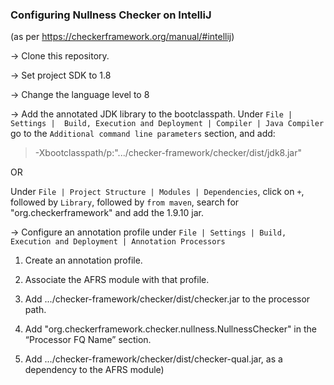 ### Configuring Nullness Checker on IntelliJ
 (as per https://checkerframework.org/manual/#intellij)
 
-> Clone this repository.
 
-> Set project SDK to 1.8
 
-> Change the language level to 8

 -> Add the annotated JDK library to the bootclasspath. Under `File | Settings |  Build, Execution and Deployment | Compiler | Java Compiler` go to the  `Additional command line parameters` section, and add:

> -Xbootclasspath/p:".../checker-framework/checker/dist/jdk8.jar"

   OR 

Under `File | Project Structure | Modules | Dependencies`, click on `+`, followed by `Library`, followed by `from maven`, search for "org.checkerframework" and add the 1.9.10 jar.
  
-> Configure an annotation profile under `File | Settings | Build, Execution and Deployment | Annotation Processors`
 
   1. Create an annotation profile.

   2. Associate the AFRS module with that profile.

   3. Add .../checker-framework/checker/dist/checker.jar to the processor path.

   4. Add "org.checkerframework.checker.nullness.NullnessChecker" in the “Processor FQ Name” section.

   5. Add .../checker-framework/checker/dist/checker-qual.jar, as a dependency to the AFRS module)
    

